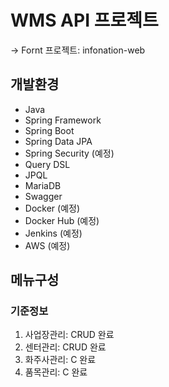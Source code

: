 # WMS API 프로젝트
-> Fornt 프로젝트: infonation-web

## 개발환경
- Java
- Spring Framework
- Spring Boot
- Spring Data JPA
- Spring Security (예정)
- Query DSL
- JPQL
- MariaDB
- Swagger
- Docker (예정)
- Docker Hub (예정)
- Jenkins (예정)
- AWS (예정)


## 메뉴구성
### 기준정보
 1) 사업장관리: CRUD 완료
 2) 센터관리: CRUD 완료
 3) 화주사관리: C 완료
 4) 품목관리: C 완료

